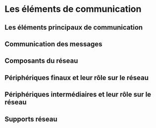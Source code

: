 <!-- TITLE: Communications sur un réseau -->
<!-- SUBTITLE: Notions de base et vocabulaire -->

# Les éléments de communication
## Les éléments principaux de communication

## Communication des messages


## Composants du réseau


## Périphériques finaux et leur rôle sur le réseau


## Périphériques intermédiaires et leur rôle sur le réseau


## Supports réseau

